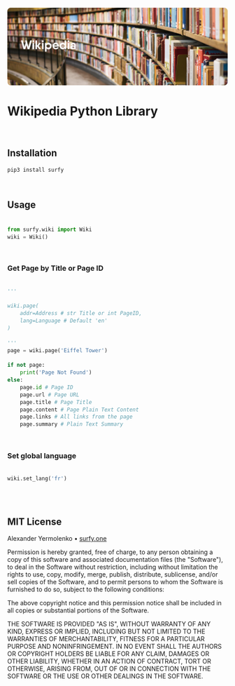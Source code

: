 ![Surfy.Wiki](https://github.com/surfy-one/core.py/blob/main/imgs/cover.wiki.png?raw=true "Surfy.Wiki")

# Wikipedia Python Library

<br/>

## Installation

```
pip3 install surfy
```
<br/>

## Usage
```python

from surfy.wiki import Wiki
wiki = Wiki()

```
<br/>

### Get Page by Title or Page ID

```python

'''

wiki.page(
	addr=Address # str Title or int PageID,
	lang=Language # Default 'en'
)

'''
page = wiki.page('Eiffel Tower')

if not page:
	print('Page Not Found')
else:
	page.id # Page ID
	page.url # Page URL
	page.title # Page Title
	page.content # Page Plain Text Content
	page.links # All links from the page
	page.summary # Plain Text Summary

```
<br/>

### Set global language

```python

wiki.set_lang('fr')

```

<br />
<br />

## MIT License

Alexander Yermolenko • [surfy.one](https://surfy.one)

Permission is hereby granted, free of charge, to any person obtaining a copy
of this software and associated documentation files (the "Software"), to deal
in the Software without restriction, including without limitation the rights
to use, copy, modify, merge, publish, distribute, sublicense, and/or sell
copies of the Software, and to permit persons to whom the Software is
furnished to do so, subject to the following conditions:

The above copyright notice and this permission notice shall be included in all
copies or substantial portions of the Software.

THE SOFTWARE IS PROVIDED "AS IS", WITHOUT WARRANTY OF ANY KIND, EXPRESS OR
IMPLIED, INCLUDING BUT NOT LIMITED TO THE WARRANTIES OF MERCHANTABILITY,
FITNESS FOR A PARTICULAR PURPOSE AND NONINFRINGEMENT. IN NO EVENT SHALL THE
AUTHORS OR COPYRIGHT HOLDERS BE LIABLE FOR ANY CLAIM, DAMAGES OR OTHER
LIABILITY, WHETHER IN AN ACTION OF CONTRACT, TORT OR OTHERWISE, ARISING FROM,
OUT OF OR IN CONNECTION WITH THE SOFTWARE OR THE USE OR OTHER DEALINGS IN THE
SOFTWARE.